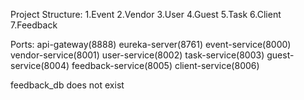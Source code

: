Project Structure:
1.Event
2.Vendor
3.User
4.Guest
5.Task
6.Client
7.Feedback

Ports:
api-gateway(8888)
eureka-server(8761)
event-service(8000)
vendor-service(8001)
user-service(8002)
task-service(8003)
guest-service(8004)
feedback-service(8005)
client-service(8006)

feedback_db does not exist